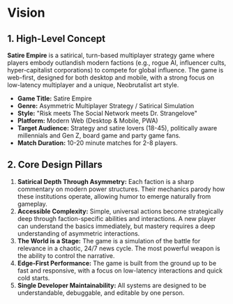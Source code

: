 # **Vision**

## **1. High-Level Concept**

**Satire Empire** is a satirical, turn-based multiplayer strategy game where players embody outlandish modern factions (e.g., rogue AI, influencer cults, hyper-capitalist corporations) to compete for global influence. The game is web-first, designed for both desktop and mobile, with a strong focus on low-latency multiplayer and a unique, Neobrutalist art style.

* **Game Title:** Satire Empire
* **Genre:** Asymmetric Multiplayer Strategy / Satirical Simulation
* **Style:** "Risk meets The Social Network meets Dr. Strangelove"
* **Platform:** Modern Web (Desktop & Mobile, PWA)
* **Target Audience:** Strategy and satire lovers (18-45), politically aware millennials and Gen Z, board game and party game fans.
* **Match Duration:** 10-20 minute matches for 2-8 players.

## **2. Core Design Pillars**

1. **Satirical Depth Through Asymmetry:** Each faction is a sharp commentary on modern power structures. Their mechanics parody how these institutions operate, allowing humor to emerge naturally from gameplay.
2. **Accessible Complexity:** Simple, universal actions become strategically deep through faction-specific abilities and interactions. A new player can understand the basics immediately, but mastery requires a deep understanding of asymmetric interactions.
3. **The World is a Stage:** The game is a simulation of the battle for relevance in a chaotic, 24/7 news cycle. The most powerful weapon is the ability to control the narrative.
4. **Edge-First Performance:** The game is built from the ground up to be fast and responsive, with a focus on low-latency interactions and quick cold starts.
5. **Single Developer Maintainability:** All systems are designed to be understandable, debuggable, and editable by one person. 